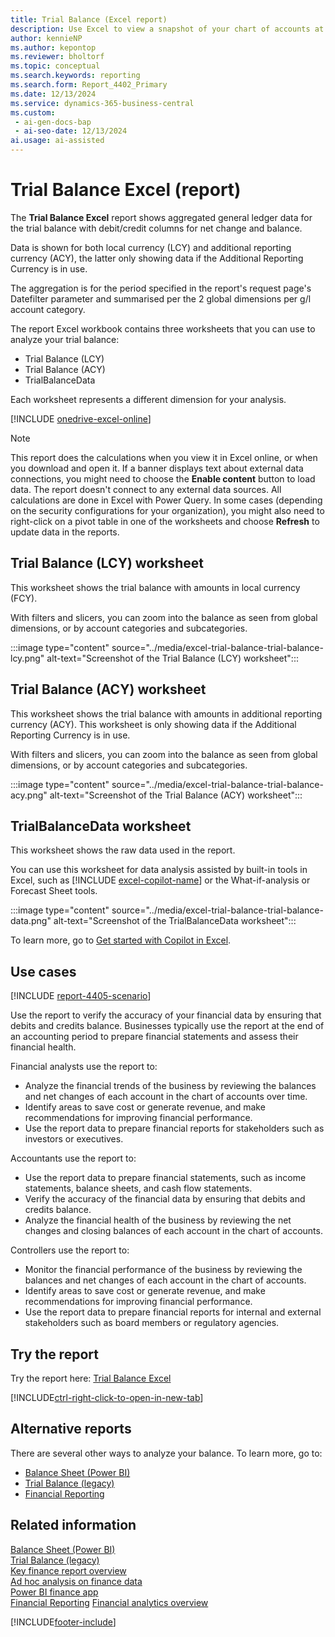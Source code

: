 ```yaml
---
title: Trial Balance (Excel report)
description: Use Excel to view a snapshot of your chart of accounts at a given point to check the debit and credit net change and closing balance. 
author: kennieNP
ms.author: kepontop
ms.reviewer: bholtorf
ms.topic: conceptual
ms.search.keywords: reporting
ms.search.form: Report_4402_Primary
ms.date: 12/13/2024
ms.service: dynamics-365-business-central
ms.custom:
 - ai-gen-docs-bap
 - ai-seo-date: 12/13/2024
ai.usage: ai-assisted
---
```


# Trial Balance Excel (report)

The **Trial Balance Excel** report shows aggregated general ledger data for the trial balance with debit/credit columns for net change and balance. 

Data is shown for both local currency (LCY) and additional reporting currency (ACY), the latter only showing data if the Additional Reporting Currency is in use. 

The aggregation is for the period specified in the report's request page's Datefilter parameter and summarised per the 2 global dimensions per g/l account category.

The report Excel workbook contains three worksheets that you can use to analyze your trial balance:

- Trial Balance (LCY)
- Trial Balance (ACY)
- TrialBalanceData

Each worksheet represents a different dimension for your analysis.

[!INCLUDE [onedrive-excel-online](../includes/onedrive-excel-online.md)]

> [!NOTE]
> This report does the calculations when you view it in Excel online, or when you download and open it. If a banner displays text about external data connections, you might need to choose the **Enable content** button to load data. The report doesn't connect to any external data sources. All calculations are done in Excel with Power Query. In some cases (depending on the security configurations for your organization), you might also need to right-click on a pivot table in one of the worksheets and choose **Refresh** to update data in the reports.

## Trial Balance (LCY) worksheet

This worksheet shows the trial balance with amounts in local currency (FCY).

With filters and slicers, you can zoom into the balance as seen from global dimensions, or by account categories and subcategories.

:::image type="content" source="../media/excel-trial-balance-trial-balance-lcy.png" alt-text="Screenshot of the Trial Balance (LCY) worksheet":::

## Trial Balance (ACY) worksheet

This worksheet shows the trial balance with amounts in additional reporting currency (ACY). This worksheet is only showing data if the Additional Reporting Currency is in use. 

With filters and slicers, you can zoom into the balance as seen from global dimensions, or by account categories and subcategories.

:::image type="content" source="../media/excel-trial-balance-trial-balance-acy.png" alt-text="Screenshot of the Trial Balance (ACY) worksheet":::

## TrialBalanceData worksheet

This worksheet shows the raw data used in the report.

You can use this worksheet for data analysis assisted by built-in tools in Excel, such as [!INCLUDE [excel-copilot-name](../includes/excel-copilot-name.md)] or the What-if-analysis or Forecast Sheet tools.

:::image type="content" source="../media/excel-trial-balance-trial-balance-data.png" alt-text="Screenshot of the TrialBalanceData worksheet":::

To learn more, go to [Get started with Copilot in Excel](https://support.microsoft.com/en-us/office/get-started-with-copilot-in-excel-d7110502-0334-4b4f-a175-a73abdfc118a).

## Use cases

[!INCLUDE [report-4405-scenario](../includes/report-4405-scenario-include.md)]

Use the report to verify the accuracy of your financial data by ensuring that debits and credits balance. Businesses typically use the report at the end of an accounting period to prepare financial statements and assess their financial health.

<!-- 
Prompt

Below is a report in an ERP system. Provide 3-4 use cases for different personas working with core finance.
Format like this:    
  
As a <persona>, use the report to    
* use case 1  
* use case 2    

Do not capitalize the persona names. 
Do not start lines with ""Use the data to""

## Report name
Trial Balance

## Report description
Shows the chart of accounts with balances and net changes. You can choose to see a trial balance for selected dimensions or use the report at the close of an accounting period or fiscal year.

### What the report does
Shows G/L accounts with a balance at date, and net change over the specified period. Can be filtered by Dimensions.

The report also includes subtotalling accounts and can be configured to show figures in the additional reporting currency.

### Use cases
View a snapshot of your chart of accounts at a given point in time, to check the debit and credit net change and closing balance.
This report helps businesses verify the accuracy of their financial data by ensuring that debits and credits are balanced. It's typically used at the end of an accounting period to prepare financial statements and assess the financial health of the business.

Please include your data sources and URLs

-->

Financial analysts use the report to:

* Analyze the financial trends of the business by reviewing the balances and net changes of each account in the chart of accounts over time.
* Identify areas to save cost or generate revenue, and make recommendations for improving financial performance.
* Use the report data to prepare financial reports for stakeholders such as investors or executives.

Accountants use the report to:

* Use the report data to prepare financial statements, such as income statements, balance sheets, and cash flow statements.
* Verify the accuracy of the financial data by ensuring that debits and credits balance.
* Analyze the financial health of the business by reviewing the net changes and closing balances of each account in the chart of accounts.

Controllers use the report to:

* Monitor the financial performance of the business by reviewing the balances and net changes of each account in the chart of accounts.
* Identify areas to save cost or generate revenue, and make recommendations for improving financial performance.
* Use the report data to prepare financial reports for internal and external stakeholders such as board members or regulatory agencies.


## Try the report

Try the report here: [Trial Balance Excel](https://businesscentral.dynamics.com?report=4405)

[!INCLUDE[ctrl-right-click-to-open-in-new-tab](../includes/ctrl-right-click-to-open-in-new-tab.md)]

## Alternative reports

There are several other ways to analyze your balance. To learn more, go to:

- [Balance Sheet (Power BI)](../finance-powerbi-balance-sheet.md)
- [Trial Balance (legacy)](../reports/report-6.md)
- [Financial Reporting](../bi-how-work-account-schedule.md)

## Related information

[Balance Sheet (Power BI)](../finance-powerbi-balance-sheet.md)  
[Trial Balance (legacy)](../reports/report-6.md)  
[Key finance report overview](../finance-reports.md)  
[Ad hoc analysis on finance data](../ad-hoc-analysis-finance.md)  
[Power BI finance app](../finance-powerbi-app.md)  
[Financial Reporting](../bi-how-work-account-schedule.md)
[Financial analytics overview](../bi.md)  

[!INCLUDE[footer-include](../includes/footer-banner.md)]